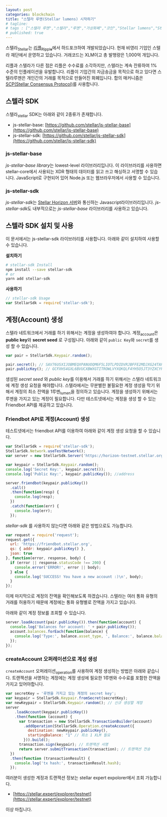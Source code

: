 ```yaml
---
layout: post
categories: blockchain
title: "스텔라 루멘(Stellar lumens) 시작하기"
# tagline: 
# tags : ["스텔라 루멘","스텔라","루멘","가상화폐","코인","Stellar lumens","Stellar","lumen","coin"] 
# published: true
---
```


스텔라<sub>Stellar</sub>는 [리플<sub>Ripple</sub>](https://ripple.com/xrp)에서 하드포크하여 개발되었습니다. 현재 비영리 기업인 스텔라 재단에서 운영하고 있습니다. 거래코드는 XLM이고 총 발행량은 1,000억 개입니다.

리플과 스텔라가 다른 점은 리플은 수수료를 소각하지만, 스텔라는 계속 잔류하여 1% 수준의 인플레이션을 유발합니다. 리플이 기업간의 자금송금을 목적으로 하고 있다면 스텔라루멘은 개인간의 거래를 목적으로 만들어진 화폐입니다. 합의 매커니즘은 [SCP(Stellar Consensus Protocol)](https://www.stellar.org/papers/stellar-consensus-protocol.pdf)를 사용합니다.



## 스텔라 SDK

스텔라<sub>stellar</sub> SDK는 아래와 같이 2종류가 존재합니다.

- js-stellar-base: [https://github.com/stellar/js-stellar-base](https://github.com/stellar/js-stellar-base)
- js-stellar-sdk: [https://github.com/stellar/js-stellar-sdk](https://github.com/stellar/js-stellar-sdk)

### js-stellar-base

*js-stellar-base library*는 lowest-level 라이브러리입니다. 이 라이브러리를 사용하면 stellar-core에서 사용되는 XDR 형태의 데이터를 읽고 쓰고 해싱하고 서명할 수 있습니다. JavaScript로 구현되어 있어 Node.js 또는 웹브라우저에서 사용할 수 있습니다.

### js-stellar-sdk

*js-stellar-sdk*는 [Stellar Horizon 서버](https://github.com/stellar/go/tree/master/services/horizon)와 통신하는 Javascript라이브러리입니다. *js-stellar-sdk*도 내부적으로는 *js-stellar-base* 라이브러리를 사용하고 있습니다.



## 스텔라 SDK 설치 및 사용

이 문서에서는 js-stellar-sdk 라이브러리를 사용합니다. 아래와 같이 설치하여 사용할 수 있습니다.

**설치하기**

```bash
# stellar-sdk Install
npm install --save stellar-sdk
# or
yarn add stellar-sdk
```

**사용하기**

```js
// stellar-sdk Usage
var StellarSdk = require('stellar-sdk'); 
```



## 계정(Account) 생성

스텔라 네트워크에서 거래를 하기 위해서는 계정을 생성하여야 합니다. 계정<sub>account</sub>은 **public key**와 **secret seed** 로 구성됩니다. 아래와 같이 `public Key`와 `secret`를 생성 할 수 있습니다.

```js
var pair = StellarSdk.Keypair.random();  

pair.secret(); // SAV76USXIJOBMEQXPANUOQM6F5LIOTLPDIDVRJBFFE2MDJXG24TAPUU7 
pair.publicKey(); // GCFXHS4GXL6BVUCXBWXGTITROWLVYXQKQLF4YH5O5JT3YZXCYPAFBJZB 
```

생성된 *secret seed* 와 *public key*를 이용해서 거래를 하기 위해서는 스텔라 네트워크에 계정 생성 요청을 해야합니다. 스텔라에서는 무분별한 불필요한 계정 생성을 막기 위해서 계정의 최소 잔액을 1루멘<sub>lumen</sub>을 정의하고 있습니다. 계정을 생성하기 위해서는 루멘을 가지고 있는 계정이 필요합니다. 다만 테스트넷에서는 계정을 생성 할 수 있는 Friendbot API를 제공하고 있습니다.



### Friendbot API로 계정(Account) 생성

테스트넷에서는 friendbot API를 이용하여 아래와 같이 계정 생성 요청을 할 수 있습니다.

```js
var StellarSdk = require('stellar-sdk');
StellarSdk.Network.useTestNetwork();
var server = new StellarSdk.Server('https://horizon-testnet.stellar.org');

var keypair = StellarSdk.Keypair.random();
console.log('Secret Key:', keypair.secret());
console.log('Public Key:', keypair.publicKey()); //address

server.friendbot(keypair.publicKey())
  .call()
  .then(function(resp) {
    console.log(resp);
  })
  .catch(function(err) {
    console.log(err);
  });
```

*stellar-sdk* 를 사용하지 않는다면 아래와 같은 방법으로도 가능합니다.

```js
var request = require('request');
request.get({
  url: 'https://friendbot.stellar.org',
  qs: { addr: keypair.publicKey() },
  json: true
}, function(error, response, body) {
  if (error || response.statusCode !== 200) {
    console.error('ERROR!', error || body);
  } else {
    console.log('SUCCESS! You have a new account :)\n', body);
  }
});
```

이제 마지막으로 계정의 잔액을 확인해보도록 하겠습니다. 스텔라는 여러 통화 유형의 거래를 허용하기 때문에 계정에는 통화 유형별로 잔액을 가지고 있습니다. 

아래와 같이 계정 정보를 조회할 수 있습니다.

```js
server.loadAccount(pair.publicKey()).then(function(account) {
  console.log('Balances for account: ' + pair.publicKey());
  account.balances.forEach(function(balance) {
    console.log('Type:', balance.asset_type, ', Balance:', balance.balance);
  }); 
});
```



### createAccount 오퍼레이션으로 계성 생성

`createAccount` 오퍼레이션<sub>operation</sub>를 사용하여 계정 생성하는 방법은 아래와 같습니다. 트랜잭션을 서명하는 계정에는 계정 생성에 필요한 1루멘와 수수료를 포함한 잔액을 가지고 있어야합니다.

```js
var secretKey = '루멘을 가지고 있는 계정의 secret key';
var keypair = StellarSdk.Keypair.fromSecret(secretKey);
var newKeypair = StellarSdk.Keypair.random(); // 신규 생성할 계정
server
    .loadAccount(keypair.publicKey())
    .then(function (account) {
      var transaction = new StellarSdk.TransactionBuilder(account)
        .addOperation(StellarSdk.Operation.createAccount({
          destination: newKeypair.publicKey(),
          startingBalance: "1" // 최소 1 XLM 필요
        })).build();
      transaction.sign(keypair); // 트랜잭션 서명
      return server.submitTransaction(transaction); // 트랜잭션 전송
  })
  .then(function (transactionResult) {
    console.log('tx hash:', transactionResult.hash);
  });
```



여러분이 생성한 계정과 트랜잭션 정보는 stellar expert expolorer에서 조회 가능합니다.
- [https://stellar.expert/explorer/testnet](https://stellar.expert/explorer/testnet)



이상 마칩니다.
